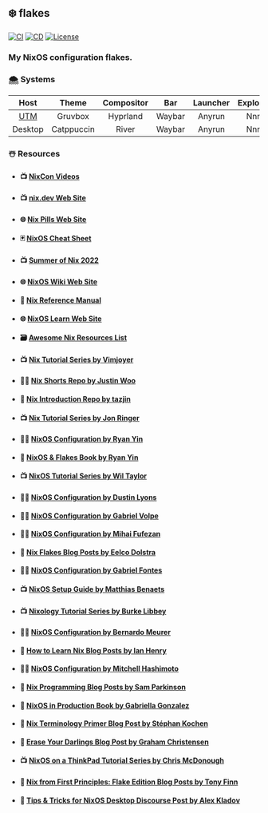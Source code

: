 ## :snowflake: **flakes**

[![CI][ci-shield]][ci-url]
[![CD][cd-shield]][cd-url]
[![License][license-shield]][license-url]

### My NixOS configuration flakes.

### :cloud_with_snow: Systems

|       Host        |   Theme    | Compositor |  Bar   | Launcher | Explorer | Terminal |  Shell  | Editor |
|:-----------------:|:----------:|:----------:|:------:|:--------:|:--------:|:--------:|:-------:|:------:|
| [UTM](hosts/utm/) |  Gruvbox   |  Hyprland  | Waybar |  Anyrun  |   Nnn    |   Rio    | Nushell | VSCode |
|      Desktop      | Catppuccin |   River    | Waybar |  Anyrun  |   Nnn    |   Rio    | Nushell | Helix  |

### :snowman_with_snow: Resources

- #### :tv: [NixCon Videos](https://www.youtube.com/@NixCon/playlists)

- #### :tv: [nix.dev Web Site](https://nix.dev/)

- #### :globe_with_meridians: [Nix Pills Web Site](https://nixos.org/guides/nix-pills/)

- #### :black_joker: [NixOS Cheat Sheet](https://nixos.wiki/index.php?title=Cheatsheet&useskin=vector)

- #### :tv: [Summer of Nix 2022](https://www.youtube.com/playlist?list=PLt4-_lkyRrOMWyp5G-m_d1wtTcbBaOxZk)

- #### :globe_with_meridians: [NixOS Wiki Web Site](https://nixos.wiki/)

- #### :book: [Nix Reference Manual](https://nixos.org/manual/nix/stable/language/)

- #### :globe_with_meridians: [NixOS Learn Web Site](https://nixos.org/learn.html)

- #### :card_file_box: [Awesome Nix Resources List](https://github.com/nix-community/awesome-nix)

- #### :tv: [Nix Tutorial Series by Vimjoyer](https://www.youtube.com/playlist?list=PLko9chwSoP-15ZtZxu64k_CuTzXrFpxPE)

- #### :man_technologist: [Nix Shorts Repo by Justin Woo](https://github.com/justinwoo/nix-shorts/)

- #### :thought_balloon: [Nix Introduction Repo by tazjin](https://code.tvl.fyi/about/nix/nix-1p)

- #### :tv: [Nix Tutorial Series by Jon Ringer](https://www.youtube.com/user/elitespartan117j27/videos)

- #### :man_technologist: [NixOS Configuration by Ryan Yin](https://github.com/ryan4yin/nix-config)

- #### :book: [NixOS & Flakes Book by Ryan Yin](https://nixos-and-flakes.thiscute.world/)

- #### :tv: [NixOS Tutorial Series by Wil Taylor](https://www.youtube.com/playlist?list=PL-saUBvIJzOkjAw_vOac75v-x6EzNzZq-)

- #### :man_technologist: [NixOS Configuration by Dustin Lyons](https://github.com/dustinlyons/nixos-config)

- #### :man_technologist: [NixOS Configuration by Gabriel Volpe](https://github.com/gvolpe/nix-config)

- #### :man_technologist: [NixOS Configuration by Mihai Fufezan](https://github.com/fufexan/dotfiles)

- #### :thought_balloon: [Nix Flakes Blog Posts by Eelco Dolstra](https://www.tweag.io/blog/2020-05-25-flakes/)

- #### :man_technologist: [NixOS Configuration by Gabriel Fontes](https://github.com/Misterio77/nix-config)

- #### :tv: [NixOS Setup Guide by Matthias Benaets](https://www.youtube.com/watch?v=AGVXJ-TIv3Y&t=4s)

- #### :tv: [Nixology Tutorial Series by Burke Libbey](https://www.youtube.com/playlist?list=PLRGI9KQ3_HP_OFRG6R-p4iFgMSK1t5BHs)

- #### :man_technologist: [NixOS Configuration by Bernardo Meurer](https://github.com/lovesegfault/nix-config)

- #### :thought_balloon: [How to Learn Nix Blog Posts by Ian Henry](https://ianthehenry.com/posts/how-to-learn-nix/)

- #### :man_technologist: [NixOS Configuration by Mitchell Hashimoto](https://github.com/mitchellh/nixos-config)

- #### :thought_balloon: [Nix Programming Blog Posts by Sam Parkinson](https://www.sam.today/blog/environments-with-nix-shell-learning-nix-pt-1/)

- #### :book: [NixOS in Production Book by Gabriella Gonzalez](https://leanpub.com/nixos-in-production)

- #### :thought_balloon: [Nix Terminology Primer Blog Post by Stéphan Kochen](https://stephank.nl/p/2020-06-01-a-nix-primer-by-a-newcomer.html)

- #### :thought_balloon: [Erase Your Darlings Blog Post by Graham Christensen](https://grahamc.com/blog/erase-your-darlings/)

- #### :tv: [NixOS on a ThinkPad Tutorial Series by Chris McDonough](https://www.youtube.com/playlist?list=PLa01scHy0YEmg8trm421aYq4OtPD8u1SN)

- #### :thought_balloon: [Nix from First Principles: Flake Edition Blog Posts by Tony Finn](https://tonyfinn.com/blog/nix-from-first-principles-flake-edition/)

- #### :thought_balloon: [Tips & Tricks for NixOS Desktop Discourse Post by Alex Kladov](https://discourse.nixos.org/t/tips-tricks-for-nixos-desktop/28488)

<!-- MARKDOWN LINKS -->

[ci-shield]: https://img.shields.io/github/actions/workflow/status/tensorush/flakes/ci.yaml?branch=main&style=for-the-badge&logo=github&label=CI&labelColor=black
[ci-url]: https://github.com/tensorush/flakes/blob/main/.github/workflows/ci.yaml
[cd-shield]: https://img.shields.io/github/actions/workflow/status/tensorush/flakes/cd.yaml?branch=main&style=for-the-badge&logo=github&label=CD&labelColor=black
[cd-url]: https://github.com/tensorush/flakes/blob/main/.github/workflows/cd.yaml
[license-shield]: https://img.shields.io/github/license/tensorush/flakes.svg?style=for-the-badge&labelColor=black
[license-url]: https://github.com/tensorush/flakes/blob/main/LICENSE.md
